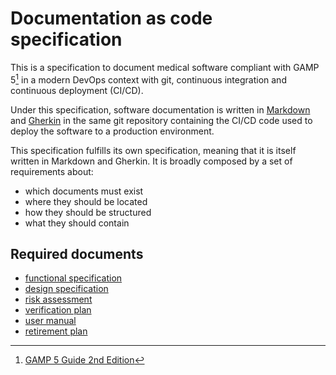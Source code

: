 # Documentation as code specification

This is a specification to document medical software
compliant with GAMP 5[^1] in a modern DevOps context
with git, continuous integration and continuous deployment (CI/CD).

Under this specification, software documentation is written in
[Markdown](https://en.wikipedia.org/wiki/Markdown) and [Gherkin](https://cucumber.io/docs/gherkin/)
in the same git repository containing the CI/CD code used to deploy the software to a production environment.

This specification fulfills its own specification, meaning that it is itself written in Markdown and 
Gherkin. It is broadly composed by a set of requirements about:

* which documents must exist
* where they should be located
* how they should be structured
* what they should contain

## Required documents

* [functional specification](./features/1_specification.feature)
* [design specification](./features/2_design.feature)
* [risk assessment](./features/3_risk.feature)
* [verification plan](./features/4_test.feature)
* [user manual](./features/6_user_manual.feature)
* [retirement plan](./features/7_retirement.feature)

[^1]: [GAMP 5 Guide 2nd Edition](https://ispe.org/publications/guidance-documents/gamp-5-guide-2nd-edition)
